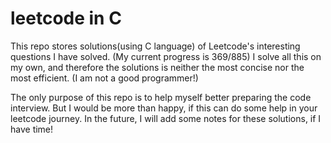 # leetcode in C
This repo stores solutions(using C language) of Leetcode's interesting questions I have solved.
(My current progress is 369/885)
I solve all this on my own, and therefore the solutions is neither the most concise nor the most efficient.
(I am not a good programmer!)


The only purpose of this repo is to help myself better preparing the code interview.
But I would be more than happy, if this can do some help in your leetcode journey.
In the future, I will add some notes for these solutions, if I have time!
